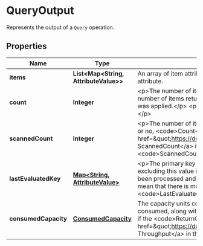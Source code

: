 

# QueryOutput

Represents the output of a <code>Query</code> operation.

## Properties

| Name | Type | Description | Notes |
|------------ | ------------- | ------------- | -------------|
|**items** | **List&lt;Map&lt;String, AttributeValue&gt;&gt;** | An array of item attributes that match the query criteria. Each element in this array consists of an attribute name and the value for that attribute. |  [optional] |
|**count** | **Integer** | &lt;p&gt;The number of items in the response.&lt;/p&gt; &lt;p&gt;If you used a &lt;code&gt;QueryFilter&lt;/code&gt; in the request, then &lt;code&gt;Count&lt;/code&gt; is the number of items returned after the filter was applied, and &lt;code&gt;ScannedCount&lt;/code&gt; is the number of matching items before the filter was applied.&lt;/p&gt; &lt;p&gt;If you did not use a filter in the request, then &lt;code&gt;Count&lt;/code&gt; and &lt;code&gt;ScannedCount&lt;/code&gt; are the same.&lt;/p&gt; |  [optional] |
|**scannedCount** | **Integer** | &lt;p&gt;The number of items evaluated, before any &lt;code&gt;QueryFilter&lt;/code&gt; is applied. A high &lt;code&gt;ScannedCount&lt;/code&gt; value with few, or no, &lt;code&gt;Count&lt;/code&gt; results indicates an inefficient &lt;code&gt;Query&lt;/code&gt; operation. For more information, see &lt;a href&#x3D;\&quot;https://docs.aws.amazon.com/amazondynamodb/latest/developerguide/QueryAndScan.html#Count\&quot;&gt;Count and ScannedCount&lt;/a&gt; in the &lt;i&gt;Amazon DynamoDB Developer Guide&lt;/i&gt;.&lt;/p&gt; &lt;p&gt;If you did not use a filter in the request, then &lt;code&gt;ScannedCount&lt;/code&gt; is the same as &lt;code&gt;Count&lt;/code&gt;.&lt;/p&gt; |  [optional] |
|**lastEvaluatedKey** | [**Map&lt;String, AttributeValue&gt;**](AttributeValue.md) | &lt;p&gt;The primary key of the item where the operation stopped, inclusive of the previous result set. Use this value to start a new operation, excluding this value in the new request.&lt;/p&gt; &lt;p&gt;If &lt;code&gt;LastEvaluatedKey&lt;/code&gt; is empty, then the \&quot;last page\&quot; of results has been processed and there is no more data to be retrieved.&lt;/p&gt; &lt;p&gt;If &lt;code&gt;LastEvaluatedKey&lt;/code&gt; is not empty, it does not necessarily mean that there is more data in the result set. The only way to know when you have reached the end of the result set is when &lt;code&gt;LastEvaluatedKey&lt;/code&gt; is empty.&lt;/p&gt; |  [optional] |
|**consumedCapacity** | [**ConsumedCapacity**](ConsumedCapacity.md) | The capacity units consumed by the &lt;code&gt;Query&lt;/code&gt; operation. The data returned includes the total provisioned throughput consumed, along with statistics for the table and any indexes involved in the operation. &lt;code&gt;ConsumedCapacity&lt;/code&gt; is only returned if the &lt;code&gt;ReturnConsumedCapacity&lt;/code&gt; parameter was specified. For more information, see &lt;a href&#x3D;\&quot;https://docs.aws.amazon.com/amazondynamodb/latest/developerguide/ProvisionedThroughputIntro.html\&quot;&gt;Provisioned Throughput&lt;/a&gt; in the &lt;i&gt;Amazon DynamoDB Developer Guide&lt;/i&gt;. |  [optional] |



